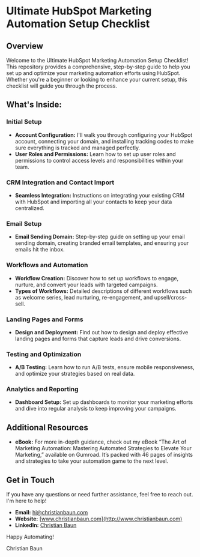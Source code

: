 # Ultimate HubSpot Marketing Automation Setup Checklist

## Overview
Welcome to the Ultimate HubSpot Marketing Automation Setup Checklist! This repository provides a comprehensive, step-by-step guide to help you set up and optimize your marketing automation efforts using HubSpot. Whether you're a beginner or looking to enhance your current setup, this checklist will guide you through the process.

## What's Inside:
### Initial Setup
- **Account Configuration:** I'll walk you through configuring your HubSpot account, connecting your domain, and installing tracking codes to make sure everything is tracked and managed perfectly.
- **User Roles and Permissions:** Learn how to set up user roles and permissions to control access levels and responsibilities within your team.

### CRM Integration and Contact Import
- **Seamless Integration:** Instructions on integrating your existing CRM with HubSpot and importing all your contacts to keep your data centralized.

### Email Setup
- **Email Sending Domain:** Step-by-step guide on setting up your email sending domain, creating branded email templates, and ensuring your emails hit the inbox.
  
### Workflows and Automation
- **Workflow Creation:** Discover how to set up workflows to engage, nurture, and convert your leads with targeted campaigns.
- **Types of Workflows:** Detailed descriptions of different workflows such as welcome series, lead nurturing, re-engagement, and upsell/cross-sell.

### Landing Pages and Forms
- **Design and Deployment:** Find out how to design and deploy effective landing pages and forms that capture leads and drive conversions.

### Testing and Optimization
- **A/B Testing:** Learn how to run A/B tests, ensure mobile responsiveness, and optimize your strategies based on real data.

### Analytics and Reporting
- **Dashboard Setup:** Set up dashboards to monitor your marketing efforts and dive into regular analysis to keep improving your campaigns.

## Additional Resources
- **eBook:** For more in-depth guidance, check out my eBook “The Art of Marketing Automation: Mastering Automated Strategies to Elevate Your Marketing,” available on Gumroad. It’s packed with 46 pages of insights and strategies to take your automation game to the next level.

## Get in Touch
If you have any questions or need further assistance, feel free to reach out. I'm here to help!

- **Email:** [hi@christianbaun.com](mailto:hi@christianbaun.com)
- **Website:** [www.christianbaun.com](http://www.christianbaun.com)
- **LinkedIn:** [Christian Baun](https://www.linkedin.com/in/christian-baun/)

Happy Automating!

Christian Baun
